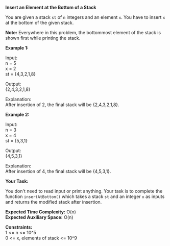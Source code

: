 **Insert an Element at the Bottom of a Stack**

You are given a stack `st` of `n` integers and an element `x`. You have to insert `x` at the bottom of the given stack.

**Note:** Everywhere in this problem, the bottommost element of the stack is shown first while printing the stack.

**Example 1:**

Input:  
n = 5  
x = 2  
st = {4,3,2,1,8}  

Output:  
{2,4,3,2,1,8}  

Explanation:  
After insertion of 2, the final stack will be {2,4,3,2,1,8}.

**Example 2:**

Input:  
n = 3  
x = 4  
st = {5,3,1}  

Output:  
{4,5,3,1}  

Explanation:  
After insertion of 4, the final stack will be {4,5,3,1}.

**Your Task:**

You don't need to read input or print anything. Your task is to complete the function `insertAtBottom()` which takes a stack `st` and an integer `x` as inputs and returns the modified stack after insertion.

**Expected Time Complexity:** O(n)  
**Expected Auxiliary Space:** O(n)  

**Constraints:**  
1 <= n <= 10^5  
0 <= x, elements of stack <= 10^9
